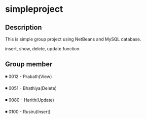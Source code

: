 # simpleproject

## Description
This is simple group project using NetBeans and MySQL database.

insert, show, delete, update function

## Group member

◾ 0012 - Prabath(View)

◾ 0051 - Bhathiya(Delete)

◾ 0080 - Harith(Update)

◾ 0100 - Rusiru(Insert)
